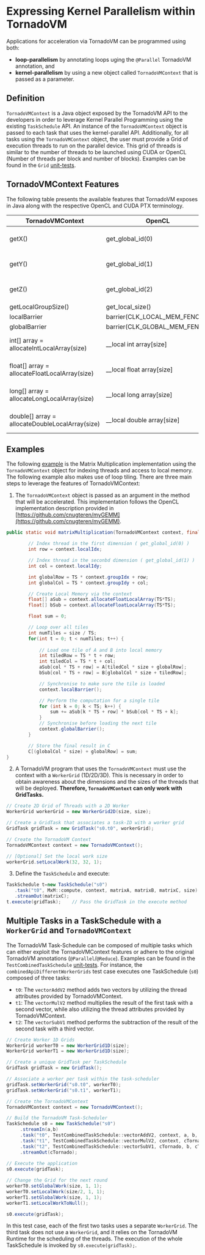 # Expressing Kernel Parallelism within TornadoVM

Applications for acceleration via TornadoVM can be programmed using both:
- **loop-parallelism** by annotating loops uging the `@Parallel` TornadoVM annotation, and
- **kernel-parallelism** by using a new object called `TornadoVMContext` that is passed as a parameter.

## Definition
`TornadoVMContext` is a Java object exposed by the TornadoVM API to the developers in order to leverage Kernel Parallel
Programming using the existing `TaskSchedule` API. An instance of the `TornadoVMContext` object is passed to each task
that uses the kernel-parallel API. Additionally, for all tasks using the `TornadoVMContext` object, the user must
provide a Grid of execution threads to run on the parallel device. This grid of threads is similar to the number of
threads to be launched using CUDA or OpenCL (Number of threads per block and number of blocks). 
Examples can be found in the `Grid` [unit-tests](https://github.com/beehive-lab/TornadoVM/tree/master/unittests/src/main/java/uk/ac/manchester/tornado/unittests/grid).

## TornadoVMContext Features

The following table presents the available features that TornadoVM exposes in Java along with the respective OpenCL and
CUDA PTX terminology.

| TornadoVMContext    | OpenCL           | PTX                             |
| ------------------- | ---------------- | ------------------------------- |
| getX() | get_global_id(0) | blockIdx * blockDim.x + threadIdx |
| getY() | get_global_id(1) | blockIdy * blockDim.y + threadIdy |
| getZ() | get_global_id(2) | blockIdz * blockDim.z + threadIdz |
| getLocalGroupSize() | get_local_size() | blockDim |
| localBarrier | barrier(CLK_LOCAL_MEM_FENCE) | barrier.sync |
| globalBarrier | barrier(CLK_GLOBAL_MEM_FENCE) | barrier.sync |
| int[] array = allocateIntLocalArray(size) | __local int array[size] | .shared .s32 array[size] |
| float[] array = allocateFloatLocalArray(size) | __local float array[size] | .shared .s32 array[size] |
| long[] array = allocateLongLocalArray(size) | __local long array[size] | .shared .s64 array[size] |
| double[] array = allocateDoubleLocalArray(size) | __local double array[size] | .shared .s64 array[size] |

## Examples

The following [example](https://github.com/beehive-lab/TornadoVM/tree/master/examples/src/main/java/uk/ac/manchester/tornado/examples/tornadovmcontext/compute/MatrixMultiplication2DV2.java)
is the Matrix Multiplication implementation using the `TornadoVMContext` object for indexing threads and access to local
memory. The following example also makes use of loop tiling. There are three main steps to leverage the features of TornadoVMContext:

1. The `TornadoVMContext` object is passed as an argument in the method that will be accelerated. This implementation
   follows the OpenCL implementation description provided
   in [https://github.com/cnugteren/myGEMM](https://github.com/cnugteren/myGEMM).

```java
public static void matrixMultiplication(TornadoVMContext context, final float[] A, final float[] B, final float[] C, final int size){

        // Index thread in the first dimension ( get_global_id(0) )
        int row = context.localIdx;

        // Index thread in the seconbd dimension ( get_global_id(1) )
        int col = context.localIdy;

        int globalRow = TS * context.groupIdx + row;
        int globalCol = TS * context.groupIdy + col;

        // Create Local Memory via the context
        float[] aSub = context.allocateFloatLocalArray(TS*TS);
        float[] bSub = context.allocateFloatLocalArray(TS*TS);

        float sum = 0;

        // Loop over all tiles
        int numTiles = size / TS;
        for(int t = 0; t < numTiles; t++) {
        
            // Load one tile of A and B into local memory
            int tiledRow = TS * t + row;
            int tiledCol = TS * t + col;
            aSub[col * TS + row] = A[tiledCol * size + globalRow];
            bSub[col * TS + row] = B[globalCol * size + tiledRow];

            // Synchronise to make sure the tile is loaded
            context.localBarrier();

            // Perform the computation for a single tile
            for (int k = 0; k < TS; k++) {
                sum += aSub[k * TS + row] * bSub[col * TS + k];
            }
            // Synchronise before loading the next tile
            context.globalBarrier();
        }

        // Store the final result in C
        C[(globalCol * size) + globalRow] = sum;
}
```

2. A TornadoVM program that uses the `TornadoVMContext` must use the context with a `WorkerGrid` (1D/2D/3D). This is
   necessary in order to obtain awareness about the dimensions and the sizes of the threads that will be deployed.
   **Therefore, `TornadoVMContext` can only work with GridTasks.**

```java
// Create 2D Grid of Threads with a 2D Worker
WorkerGrid workerGrid = new WorkerGrid2D(size, size);

// Create a GridTask that associates a task-ID with a worker grid
GridTask gridTask = new GridTask("s0.t0", workerGrid);

// Create the TornadoVM Context
TornadoVMContext context = new TornadoVMContext();

// [Optional] Set the local work size 
workerGrid.setLocalWork(32, 32, 1);
```

3. Define the `TaskSchedule` and execute:

```java
TaskSchedule t=new TaskSchedule("s0") 
   .task("t0", MxM::compute, context, matrixA, matrixB, matrixC, size) 
   .streamOut(matrixC);
t.execute(gridTask);    // Pass the GridTask in the execute method
```

## Multiple Tasks in a TaskSchedule with a `WorkerGrid` and `TornadoVMContext`

The TornadoVM Task-Schedule can be composed of multiple tasks which can either exploit the TornadoVMContext features or
adhere to the original TornadoVM annotations (`@Parallel`/`@Reduce`). Examples can be found in
the `TestCombinedTaskSchedule` [unit-tests](https://github.com/beehive-lab/TornadoVM/tree/master/unittests/src/main/java/uk/ac/manchester/tornado/unittests/tornadovmcontext/api/TestCombinedTaskSchedule.java). For instance, the `combinedApiDifferentWorkerGrids` test case executes one TaskSchedule (`s0`) composed of three
tasks:

* `t0`: The `vectorAddV2` method adds two vectors by utilizing the thread attributes provided by TornadoVMContext.
* `t1`: The `vectorMulV2` method multiplies the result of the first task with a second vector, while also utilizing the
  thread attributes provided by TornadoVMContext.
* `t2`: The `vectorSubV1` method performs the subtraction of the result of the second task with a third vector.

```java
// Create Worker 1D Grids 
WorkerGrid workerT0 = new WorkerGrid1D(size);
WorkerGrid workerT1 = new WorkerGrid1D(size);

// Create a unique GridTask per TaskSchedule
GridTask gridTask = new GridTask();

// Associate a worker per task within the task-scheduler
gridTask.setWorkerGrid("s0.t0", workerT0);
gridTask.setWorkerGrid("s0.t1", workerT1);

// Create the TornadoVMContext
TornadoVMContext context = new TornadoVMContext();

// Build the TornadoVM Task-Scheduler
TaskSchedule s0 = new TaskSchedule("s0")
     .streamIn(a,b)
     .task("t0", TestCombinedTaskSchedule::vectorAddV2, context, a, b, cTornado)
     .task("t1", TestCombinedTaskSchedule::vectorMulV2, context, cTornado, b, cTornado)
     .task("t2", TestCombinedTaskSchedule::vectorSubV1, cTornado, b, cTornado)
     .streamOut(cTornado);
     
// Execute the application
s0.execute(gridTask);

// Change the Grid for the next round
workerT0.setGlobalWork(size, 1, 1);
workerT0.setLocalWork(size/2, 1, 1);
workerT1.setGlobalWork(size, 1, 1);
workerT1.setLocalWorkToNull();

s0.execute(gridTask);
```

In this test case, each of the first two tasks uses a separate `WorkerGrid`. The third task does not use a `WorkerGrid`,
and it relies on the TornadoVM Runtime for the scheduling of the threads. The execution of the whole TaskSchedule is
invoked by `s0.execute(gridTask);`.


